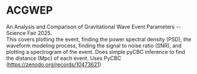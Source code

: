 # ACGWEP
An Analysis and Comparison of Gravitational Wave Event Parameters --  Science Fair 2025.
<br>
This covers plotting the event, finding the power spectral density (PSD), the waveform modeling process, finding the signal to noise ratio (SNR), and plotting a spectrogram of the event. Does simple pyCBC inference to find the distance (Mpc) of each event.
Uses PyCBC (https://zenodo.org/records/10473621)
